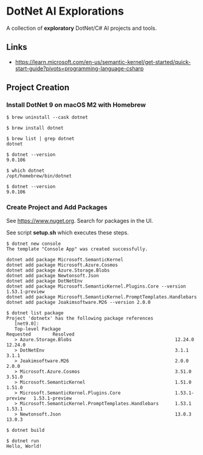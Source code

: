 # DotNet AI Explorations

A collection of **exploratory** DotNet/C# AI projects and tools.

## Links

- https://learn.microsoft.com/en-us/semantic-kernel/get-started/quick-start-guide?pivots=programming-language-csharp

## Project Creation

### Install DotNet 9 on macOS M2 with Homebrew

```
$ brew uninstall --cask dotnet

$ brew install dotnet

$ brew list | grep dotnet
dotnet

$ dotnet --version
9.0.106

$ which dotnet
/opt/homebrew/bin/dotnet

$ dotnet --version
9.0.106
```

### Create Project and Add Packages

See https://www.nuget.org.  Search for packages in the UI.

See script **setup.sh** which executes these steps.

```
$ dotnet new console
The template "Console App" was created successfully.

dotnet add package Microsoft.SemanticKernel
dotnet add package Microsoft.Azure.Cosmos
dotnet add package Azure.Storage.Blobs
dotnet add package Newtonsoft.Json
dotnet add package DotNetEnv
dotnet add package Microsoft.SemanticKernel.Plugins.Core --version 1.53.1-preview
dotnet add package Microsoft.SemanticKernel.PromptTemplates.Handlebars
dotnet add package Joakimsoftware.M26 --version 2.0.0

$ dotnet list package
Project 'dotnetx' has the following package references
   [net9.0]:
   Top-level Package                                          Requested        Resolved
   > Azure.Storage.Blobs                                      12.24.0          12.24.0
   > DotNetEnv                                                3.1.1            3.1.1
   > Joakimsoftware.M26                                       2.0.0            2.0.0
   > Microsoft.Azure.Cosmos                                   3.51.0           3.51.0
   > Microsoft.SemanticKernel                                 1.51.0           1.51.0
   > Microsoft.SemanticKernel.Plugins.Core                    1.53.1-preview   1.53.1-preview
   > Microsoft.SemanticKernel.PromptTemplates.Handlebars      1.53.1           1.53.1
   > Newtonsoft.Json                                          13.0.3           13.0.3

$ dotnet build

$ dotnet run
Hello, World!
```
